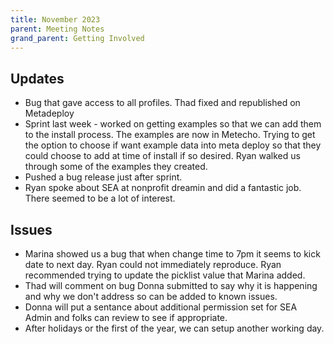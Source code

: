 ```yaml
---
title: November 2023
parent: Meeting Notes
grand_parent: Getting Involved
---
```

## Updates
* Bug that gave access to all profiles.  Thad fixed and republished on Metadeploy
* Sprint last week - worked on getting examples so that we can add them to the install process.  The examples are now in Metecho.  Trying to get the option to choose if want example data into meta deploy so that they could choose to add at time of install if so desired.  Ryan walked us through some of the examples they created.
* Pushed a bug release just after sprint.
* Ryan spoke about SEA at nonprofit dreamin and did a fantastic job.  There seemed to be a lot of interest.  

## Issues
* Marina showed us a bug that when change time to 7pm it seems to kick date to next day.  Ryan could not immediately reproduce.  Ryan recommended trying to update the picklist value that Marina added.
* Thad will comment on bug Donna submitted to say why it is happening and why we don't address so can be added to known issues.
* Donna will put a sentance about additional permission set for SEA Admin and folks can review to see if appropriate.
* After holidays or the first of the year, we can setup another working day.
